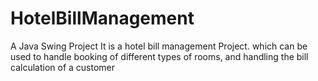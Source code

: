 # HotelBillManagement
A Java Swing Project
It is a hotel bill management Project. which can be used to handle booking of different types of rooms, and handling the bill calculation of a customer     
